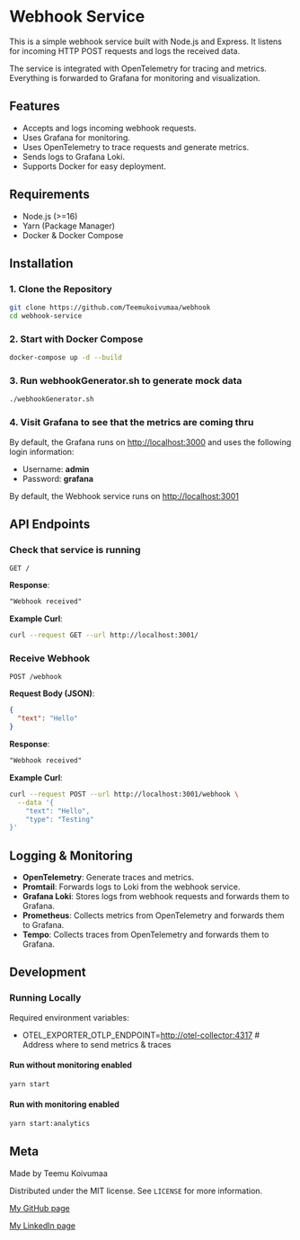 # Webhook Service

This is a simple webhook service built with Node.js and Express. It listens for incoming HTTP POST requests and logs the received data.

The service is integrated with OpenTelemetry for tracing and metrics. Everything is forwarded to Grafana for monitoring and visualization.

## Features

- Accepts and logs incoming webhook requests.
- Uses Grafana for monitoring.
- Uses OpenTelemetry to trace requests and generate metrics.
- Sends logs to Grafana Loki.
- Supports Docker for easy deployment.

## Requirements

- Node.js (>=16)
- Yarn (Package Manager)
- Docker & Docker Compose

## Installation

### 1. Clone the Repository

```sh
git clone https://github.com/Teemukoivumaa/webhook
cd webhook-service
```

### 2. Start with Docker Compose

```sh
docker-compose up -d --build
```

### 3. Run webhookGenerator.sh to generate mock data

```sh
./webhookGenerator.sh
```

### 4. Visit Grafana to see that the metrics are coming thru

By default, the Grafana runs on [http://localhost:3000](http://localhost:3000) and uses the following login information:

- Username: **admin**
- Password: **grafana**

By default, the Webhook service runs on [http://localhost:3001](http://localhost:3001)

## API Endpoints

### **Check that service is running**

```http
GET /
```

**Response**:

```txt
"Webhook received"
```

**Example Curl**:

```sh
curl --request GET --url http://localhost:3001/
```

### **Receive Webhook**

```http
POST /webhook
```

**Request Body (JSON)**:

```json
{
  "text": "Hello"
}
```

**Response**:

```txt
"Webhook received"
```

**Example Curl**:

```sh
curl --request POST --url http://localhost:3001/webhook \
  --data '{
    "text": "Hello",
    "type": "Testing"
}'
```

## Logging & Monitoring

- **OpenTelemetry**: Generate traces and metrics.
- **Promtail**: Forwards logs to Loki from the webhook service.
- **Grafana Loki**: Stores logs from webhook requests and forwards them to Grafana.
- **Prometheus**: Collects metrics from OpenTelemetry and forwards them to Grafana.
- **Tempo**: Collects traces from OpenTelemetry and forwards them to Grafana.

## Development

### Running Locally

Required environment variables:

- OTEL_EXPORTER_OTLP_ENDPOINT=<http://otel-collector:4317> # Address where to send metrics & traces

#### Run without monitoring enabled

```sh
yarn start
```

#### Run with monitoring enabled

```sh
yarn start:analytics
```

## Meta

Made by Teemu Koivumaa

Distributed under the MIT license. See `LICENSE` for more information.

[My GitHub page](https://github.com/Teemukoivumaa)

[My LinkedIn page](https://www.linkedin.com/in/teemukoivumaa)
